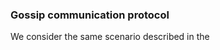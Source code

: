 ### Gossip communication protocol

We consider the same scenario described in the 
<!--stackedit_data:
eyJoaXN0b3J5IjpbNjEyMDE0MDI3XX0=
-->